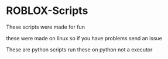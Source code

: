 # ROBLOX-Scripts

These scripts were made for fun

these were made on linux so if you have problems send an issue


These are python scripts run these on python not a executor
